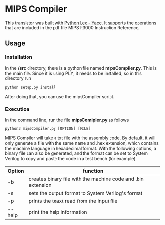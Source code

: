 # MIPS Compiler

This translator was built with [Python Lex - Yacc](https://www.dabeaz.com/ply/). It supports the operations that are included in the pdf file MIPS R3000 Instruction Reference.

## Usage
### Installation
In the **/src** directory, there is a python file named **mipsCompiler.py**. This is the main file. Since it is using PLY, it needs to be installed, so in this directory run 

```python setup.py install```

After doing that, you can use the mipsCompiler script.

### Execution
In the command line, run the file **mipsComipler.py** as follows

`python3 mipsCompiler.py [OPTION] [FILE]`

MIPS Compiler will take a txt file with the assembly code. By default, it will only
generate a file with the same name and .hex extension, which contains the machine
language in hexadecimal format. With the following options, a binary file can also be
generated, and the format can be set to System Verilog to copy and paste the code
in a test bench (for example)

| Option | function                                                     |
| ------ | ------------------------------------------------------------ |
| -b     | creates binary file with the machine code and .bin extension |
| -s     | sets the output format to System Verilog's format            |
| -p     | prints the teaxt read from the input file                    |
| --help | print the help information                                   |
